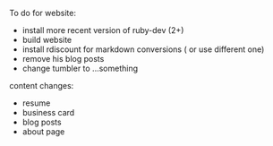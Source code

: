 To do for website:

* install more recent version of ruby-dev (2+)
* build website
* install rdiscount for markdown conversions ( or use different one)
* remove his blog posts
* change tumbler to ...something


content changes:

* resume
* business card
* blog posts
* about page

